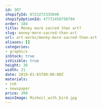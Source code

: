 ```yaml
---
id: 387
shopifyId: 8723272335690
shopifyOptionId: 47772450750794
order: 184
title: Money more sacred than art?
slug: money-more-sacred-than-art
url: art-works/money-more-sacred-than-art
aliases: []
categories:
- graphics
inStock: true
isVisible: true
height: 30
width: 21
date: 2019-01-01T00:00:00Z
materials:
- ink
- newspaper
price: 200
mainImage: Misheil_with_bird.jpg
---
```

